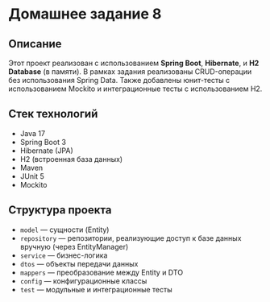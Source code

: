 # Домашнее задание 8

## Описание
Этот проект реализован с использованием **Spring Boot**, **Hibernate**, и **H2 Database** (в памяти). В рамках задания реализованы CRUD-операции без использования Spring Data. Также добавлены юнит-тесты с использованием Mockito и интеграционные тесты с использованием H2.

## Стек технологий
- Java 17
- Spring Boot 3
- Hibernate (JPA)
- H2 (встроенная база данных)
- Maven
- JUnit 5
- Mockito

## Структура проекта
- `model` — сущности (Entity)
- `repository` — репозитории, реализующие доступ к базе данных вручную (через EntityManager)
- `service` — бизнес-логика
- `dtos` — объекты передачи данных
- `mappers` — преобразование между Entity и DTO
- `config` — конфигурационные классы
- `test` — модульные и интеграционные тесты
